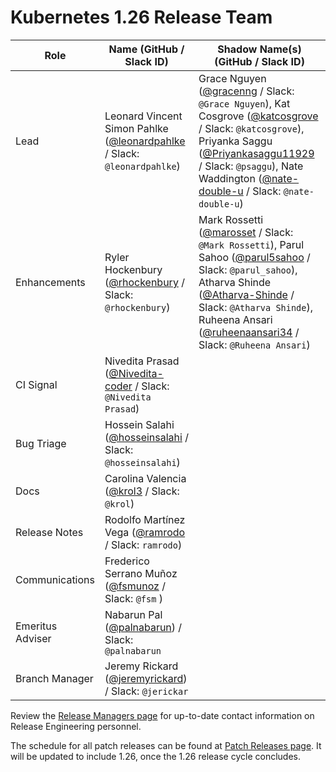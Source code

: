 # Kubernetes 1.26 Release Team

| **Role** | **Name** (**GitHub / Slack ID**) | **Shadow Name(s) (GitHub / Slack ID)** |
|----------|----------------------------------|----------------------------------------|
| Lead | Leonard Vincent Simon Pahlke ([@leonardpahlke](https://github.com/leonardpahlke) / Slack: `@leonardpahlke`) | Grace Nguyen ([@gracenng](https://github.com/gracenng) / Slack: `@Grace Nguyen`), Kat Cosgrove ([@katcosgrove](https://github.com/katcosgrove) / Slack: `@katcosgrove`), Priyanka Saggu ([@Priyankasaggu11929](https://github.com/Priyankasaggu11929) / Slack: `@psaggu`), Nate Waddington ([@nate-double-u](https://github.com/nate-double-u) / Slack: `@nate-double-u`) |
| Enhancements | Ryler Hockenbury ([@rhockenbury](https://github.com/rhockenbury) / Slack: `@rhockenbury`) | Mark Rossetti ([@marosset](https://github.com/marosset) / Slack: `@Mark Rossetti`), Parul Sahoo ([@parul5sahoo](https://github.com/parul5sahoo) / Slack: `@parul_sahoo`), Atharva Shinde ([@Atharva-Shinde](https://github.com/Atharva-Shinde) / Slack: `@Atharva Shinde`), Ruheena Ansari ([@ruheenaansari34](https://github.com/ruheenaansari34) / Slack: `@Ruheena Ansari`) |
| CI Signal | Nivedita Prasad ([@Nivedita-coder](https://github.com/Nivedita-coder) / Slack: `@Nivedita Prasad`) |  |
| Bug Triage | Hossein Salahi ([@hosseinsalahi](https://github.com/hosseinsalahi) / Slack: `@hosseinsalahi`) |  |
| Docs | Carolina Valencia ([@krol3](https://github.com/krol3) / Slack: `@krol`) |  |
| Release Notes | Rodolfo Martínez Vega ([@ramrodo](https://github.com/ramrodo) / Slack: `ramrodo`) |  |
| Communications | Frederico Serrano Muñoz ([@fsmunoz](https://github.com/fsmunoz) / Slack: `@fsm` ) |  |
| Emeritus Adviser | Nabarun Pal ([@palnabarun](https://github.com/palnabarun)) / Slack: `@palnabarun` | |
| Branch Manager | Jeremy Rickard ([@jeremyrickard](https://github.com/jeremyrickard)) / Slack: `@jerickar` |  |

Review the [Release Managers page](https://github.com/kubernetes/website/blob/main/content/en/releases/release-managers.md) for up-to-date contact information on Release Engineering personnel.

The schedule for all patch releases can be found at [Patch Releases page](https://github.com/kubernetes/website/blob/main/content/en/releases/patch-releases.md). It will be updated to include 1.26, once the 1.26 release cycle concludes.
